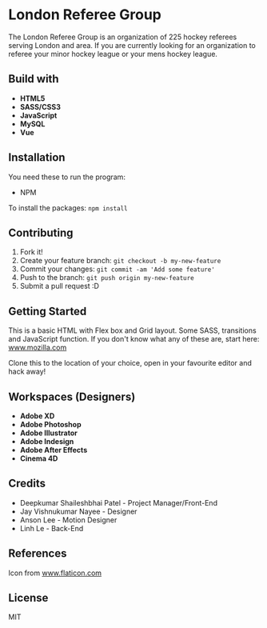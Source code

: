 # London Referee Group
The London Referee Group is an organization of 225 hockey referees serving London and area. If you are currently looking for an organization to referee your minor hockey league or your mens hockey league.

## Build with 
* **HTML5**
* **SASS/CSS3**
* **JavaScript**
* **MySQL**
* **Vue**

## Installation 
You need these to run the program:

* NPM

To install the packages: `npm install`

## Contributing 

1. Fork it!
2. Create your feature branch: `git checkout -b my-new-feature`
3. Commit your changes: `git commit -am 'Add some feature'`
4. Push to the branch: `git push origin my-new-feature`
5. Submit a pull request :D

## Getting Started
This is a basic HTML with Flex box and Grid layout. Some SASS, transitions and JavaScript function. If you don't know what any of these are, start here: www.mozilla.com

Clone this to the location of your choice, open in your favourite editor and hack away!

## Workspaces (Designers)
* **Adobe XD**
* **Adobe Photoshop**
* **Adobe Illustrator**
* **Adobe Indesign**
* **Adobe After Effects**
* **Cinema 4D**

## Credits
* Deepkumar Shaileshbhai Patel - Project Manager/Front-End
* Jay Vishnukumar Nayee - Designer
* Anson Lee - Motion Designer
* Linh Le - Back-End

## References 

Icon from www.flaticon.com

## License
MIT